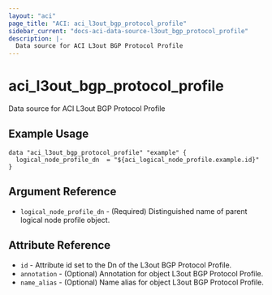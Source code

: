 ```yaml
---
layout: "aci"
page_title: "ACI: aci_l3out_bgp_protocol_profile"
sidebar_current: "docs-aci-data-source-l3out_bgp_protocol_profile"
description: |-
  Data source for ACI L3out BGP Protocol Profile
---
```


# aci_l3out_bgp_protocol_profile

Data source for ACI L3out BGP Protocol Profile

## Example Usage

```hcl
data "aci_l3out_bgp_protocol_profile" "example" {
  logical_node_profile_dn  = "${aci_logical_node_profile.example.id}"
}
```

## Argument Reference

- `logical_node_profile_dn` - (Required) Distinguished name of parent logical node profile object.

## Attribute Reference

- `id` - Attribute id set to the Dn of the L3out BGP Protocol Profile.
- `annotation` - (Optional) Annotation for object L3out BGP Protocol Profile.
- `name_alias` - (Optional) Name alias for object L3out BGP Protocol Profile.

